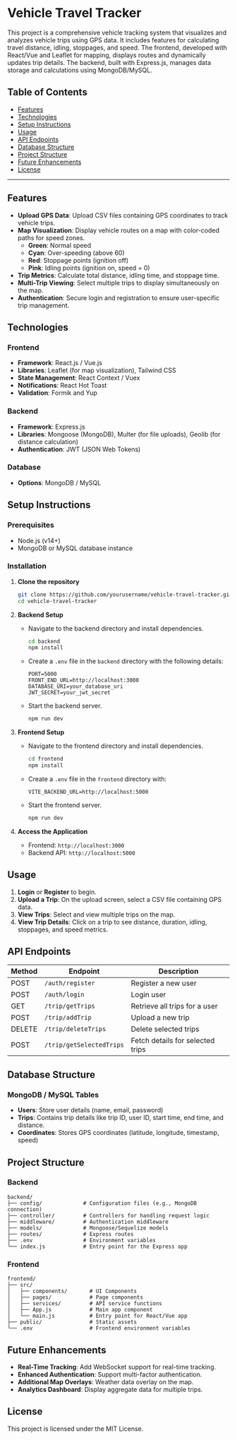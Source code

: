 # Vehicle Travel Tracker

This project is a comprehensive vehicle tracking system that visualizes and analyzes vehicle trips using GPS data. It includes features for calculating travel distance, idling, stoppages, and speed. The frontend, developed with React/Vue and Leaflet for mapping, displays routes and dynamically updates trip details. The backend, built with Express.js, manages data storage and calculations using MongoDB/MySQL.

## Table of Contents

- [Features](#features)
- [Technologies](#technologies)
- [Setup Instructions](#setup-instructions)
- [Usage](#usage)
- [API Endpoints](#api-endpoints)
- [Database Structure](#database-structure)
- [Project Structure](#project-structure)
- [Future Enhancements](#future-enhancements)
- [License](#license)

---

## Features

- **Upload GPS Data**: Upload CSV files containing GPS coordinates to track vehicle trips.
- **Map Visualization**: Display vehicle routes on a map with color-coded paths for speed zones.
  - **Green**: Normal speed
  - **Cyan**: Over-speeding (above 60)
  - **Red**: Stoppage points (ignition off)
  - **Pink**: Idling points (ignition on, speed = 0)
- **Trip Metrics**: Calculate total distance, idling time, and stoppage time.
- **Multi-Trip Viewing**: Select multiple trips to display simultaneously on the map.
- **Authentication**: Secure login and registration to ensure user-specific trip management.

## Technologies

### Frontend

- **Framework**: React.js / Vue.js
- **Libraries**: Leaflet (for map visualization), Tailwind CSS
- **State Management**: React Context / Vuex
- **Notifications**: React Hot Toast
- **Validation**: Formik and Yup

### Backend

- **Framework**: Express.js
- **Libraries**: Mongoose (MongoDB), Multer (for file uploads), Geolib (for distance calculation)
- **Authentication**: JWT (JSON Web Tokens)

### Database

- **Options**: MongoDB / MySQL

## Setup Instructions

### Prerequisites

- Node.js (v14+)
- MongoDB or MySQL database instance

### Installation

1. **Clone the repository**

   ```bash
   git clone https://github.com/yourusername/vehicle-travel-tracker.git
   cd vehicle-travel-tracker
   ```

2. **Backend Setup**

   - Navigate to the backend directory and install dependencies.
     ```bash
     cd backend
     npm install
     ```
   - Create a `.env` file in the `backend` directory with the following details:
     ```plaintext
     PORT=5000
     FRONT_END_URL=http://localhost:3000
     DATABASE_URI=your_database_uri
     JWT_SECRET=your_jwt_secret
     ```
   - Start the backend server.
     ```bash
     npm run dev
     ```

3. **Frontend Setup**

   - Navigate to the frontend directory and install dependencies.
     ```bash
     cd frontend
     npm install
     ```
   - Create a `.env` file in the `frontend` directory with:
     ```plaintext
     VITE_BACKEND_URL=http://localhost:5000
     ```
   - Start the frontend server.
     ```bash
     npm run dev
     ```

4. **Access the Application**
   - Frontend: `http://localhost:3000`
   - Backend API: `http://localhost:5000`

## Usage

1. **Login** or **Register** to begin.
2. **Upload a Trip**: On the upload screen, select a CSV file containing GPS data.
3. **View Trips**: Select and view multiple trips on the map.
4. **View Trip Details**: Click on a trip to see distance, duration, idling, stoppages, and speed metrics.

## API Endpoints

| Method | Endpoint                 | Description                      |
| ------ | ------------------------ | -------------------------------- |
| POST   | `/auth/register`         | Register a new user              |
| POST   | `/auth/login`            | Login user                       |
| GET    | `/trip/getTrips`         | Retrieve all trips for a user    |
| POST   | `/trip/addTrip`          | Upload a new trip                |
| DELETE | `/trip/deleteTrips`      | Delete selected trips            |
| POST   | `/trip/getSelectedTrips` | Fetch details for selected trips |

## Database Structure

### MongoDB / MySQL Tables

- **Users**: Store user details (name, email, password)
- **Trips**: Contains trip details like trip ID, user ID, start time, end time, and distance.
- **Coordinates**: Stores GPS coordinates (latitude, longitude, timestamp, speed)

## Project Structure

### Backend

```plaintext
backend/
├── config/             # Configuration files (e.g., MongoDB connection)
├── controller/         # Controllers for handling request logic
├── middleware/         # Authentication middleware
├── models/             # Mongoose/Sequelize models
├── routes/             # Express routes
├── .env                # Environment variables
└── index.js            # Entry point for the Express app
```

### Frontend

```plaintext
frontend/
├── src/
│   ├── components/       # UI Components
│   ├── pages/            # Page components
│   ├── services/         # API service functions
│   ├── App.js            # Main app component
│   └── main.js           # Entry point for React/Vue app
├── public/               # Static assets
└── .env                  # Frontend environment variables
```

## Future Enhancements

- **Real-Time Tracking**: Add WebSocket support for real-time tracking.
- **Enhanced Authentication**: Support multi-factor authentication.
- **Additional Map Overlays**: Weather data overlay on the map.
- **Analytics Dashboard**: Display aggregate data for multiple trips.

## License

This project is licensed under the MIT License.
